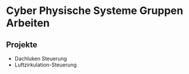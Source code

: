 # Cyber Physische Systeme Gruppen Arbeiten

## Projekte
* Dachluken Steuerung
* Luftzirkulation-Steuerung
